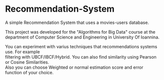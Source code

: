 # Recommendation-System
A simple Recommendation System that uses a movies-users database.  
  
  
This project was developed for the "Algorithms for Big Data" course at the
department of Computer Science and Engineering in University Of Ioannina.  
  
  
 You can experiment with varius techniques that recommendations systems use. For example  
 filtering with UBCF/IBCF/Hybrid. You can also find similarity using Pearson or Cosine Similarities.  
 Also you can choose Weighted or normal estimation score and error function of your choice.
